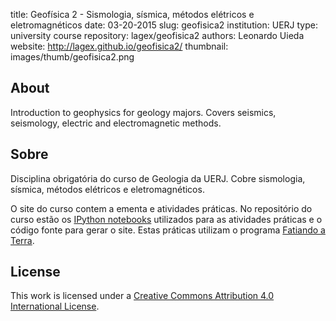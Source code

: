 title: Geofísica 2 - Sismologia, sísmica, métodos elétricos e eletromagnéticos
date: 03-20-2015
slug: geofisica2
institution: UERJ
type: university course
repository: lagex/geofisica2
authors: Leonardo Uieda
website: http://lagex.github.io/geofisica2/
thumbnail: images/thumb/geofisica2.png

## About

Introduction to geophysics for geology majors.
Covers seismics, seismology, electric and electromagnetic methods.

## Sobre

Disciplina obrigatória do curso de Geologia da UERJ.
Cobre sismologia, sísmica, métodos elétricos e eletromagnéticos.

O site do curso contem a ementa e atividades práticas.
No repositório do curso estão os
[IPython notebooks](http://ipython.org/notebook.html)
utilizados para as atividades práticas
e o código fonte para gerar o site.
Estas práticas utilizam o programa [Fatiando a
Terra](http://fatiando.org).

## License

This work is licensed under a
[Creative Commons Attribution 4.0 International
License](http://creativecommons.org/licenses/by/4.0/).
